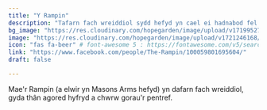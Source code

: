 ```yaml
---
title: "Y Rampin"
description: "Tafarn fach wreiddiol sydd hefyd yn cael ei hadnabod fel y Masons Arms"
bg_image: "https://res.cloudinary.com/hopegarden/image/upload/v1719952740/title-poppy.webp"
image: "https://res.cloudinary.com/hopegarden/image/upload/v1721246168/the-rampin.jpg"
icon: "fas fa-beer" # font-awesome 5 : https://fontawesome.com/v5/search
link: "https://www.facebook.com/people/The-Rampin/100059801695604/"
draft: false

---
```


Mae'r Rampin (a elwir yn Masons Arms hefyd) yn dafarn fach wreiddiol, gyda thân agored hyfryd a chwrw gorau'r pentref.
